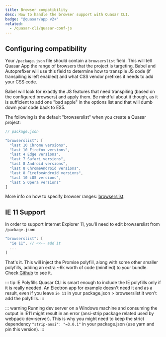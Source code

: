 ```yaml
---
title: Browser compatibility
desc: How to handle the browser support with Quasar CLI.
badge: "@quasar/app v2+"
related:
  - /quasar-cli/quasar-conf-js
---
```


## Configuring compatibility
Your `/package.json` file should contain a `browserslist` field. This will tell Quasar App the range of browsers that the project is targeting. Babel and Autoprefixer will use this field to determine how to transpile JS code (if transpiling is left enabled) and what CSS vendor prefixes it needs to add your CSS code.

Babel will look for exactly the JS features that need transpiling (based on the configured browsers) and apply them. Be mindful about it though, as it is sufficient to add one "bad apple" in the options list and that will dumb down your code back to ES5.

The following is the default "browserslist" when you create a Quasar project:

```js
// package.json

"browserslist": [
  "last 10 Chrome versions",
  "last 10 Firefox versions",
  "last 4 Edge versions",
  "last 7 Safari versions",
  "last 8 Android versions",
  "last 8 ChromeAndroid versions",
  "last 8 FirefoxAndroid versions",
  "last 10 iOS versions",
  "last 5 Opera versions"
]
```

More info on how to specify browser ranges: [browserslist](https://github.com/browserslist/browserslist).

## IE 11 Support
In order to support Internet Explorer 11, you'll need to edit browserslist from `/package.json`:

```js
"browserslist": [
  "ie 11", // <<-- add it
  ...
]
```

That's it. This will inject the Promise polyfill, along with some other smaller polyfills, adding an extra ~6k worth of code (minified) to your bundle. Check [Github](https://github.com/quasarframework/quasar/tree/dev/ui/src/ie-compat) to see it.

::: tip IE Polyfills
Quasar CLI is smart enough to include the IE polyfills only if it is really needed. An Electron app for example doesn't need it and as a result, even if you leave `ie 11` in your package.json > browserslist it won't add the polyfills.
:::

::: warning
Running dev server on a Windows machine and consuming the output in IE11 might result in an error (ansi-strip package related used by webpack-dev-server). This is why you might need to keep the strict dependency `"strip-ansi": "=3.0.1"` in your package.json (use yarn and pin this version).
:::
